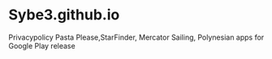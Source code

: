 # Sybe3.github.io
Privacypolicy
Pasta Please,StarFinder, Mercator Sailing, Polynesian apps for Google Play release

